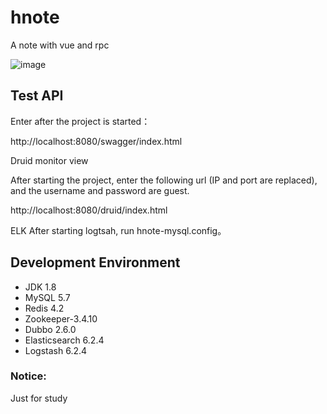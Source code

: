 # hnote
A note with vue and rpc

![image](http://p8rape2j2.bkt.clouddn.com/hnote_main.png)

## Test API
Enter after the project is started：

http://localhost:8080/swagger/index.html

Druid monitor view

After starting the project, enter the following url (IP and port are replaced), and the username and password are guest.

http://localhost:8080/druid/index.html

ELK 
After starting logtsah,  run hnote-mysql.config。

## Development Environment

- JDK 1.8
- MySQL 5.7
- Redis 4.2
- Zookeeper-3.4.10
- Dubbo 2.6.0
- Elasticsearch 6.2.4
- Logstash 6.2.4

### Notice:

Just for study

